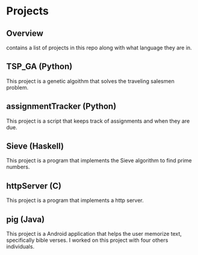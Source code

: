# Projects

## Overview
contains a list of projects in this repo along with what language they are in.

## TSP_GA (Python)
This project is a genetic algoithm that solves the traveling salesmen problem.

## assignmentTracker (Python)
This project is a script that keeps track of assignments and when they are due.

## Sieve (Haskell)
This project is a program that implements the Sieve algorithm to find prime numbers.

## httpServer (C)
This project is a program that implements a http server.

## pig (Java)
This project is a Android application that helps the user memorize text, specifically bible verses. I worked on this project with four others individuals.
